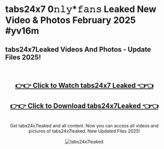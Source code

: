 # tabs24x7 0𝚗𝚕𝚢*𝚏𝚊𝚗𝚜 Leaked New Video & Photos February 2025 #yv16m

<h2>tabs24x7Leaked Videos And Photos - Update Files 2025!</h2>
<br>
<div align="center">
<h2><a href="https://mediaupload.pro?title=tabs24x7&ref=11F" rel="nofollow">👉👉 Click to Watch tabs24x7 Leaked 👈👈</a></h2>
<h2><a href="https://mediaupload.pro?title=tabs24x7&ref=11F" rel="nofollow">👉👉 Click to Download tabs24x7Leaked 👈👈</a></h2>
<br>
Get tabs24x7leaked and all content. Now you can access all videos and pictures of tabs24x7leaked. New Updated Files 2025!
<br>
<br>
<a href="https://mediaupload.pro?title=tabs24x7&ref=11F" rel="nofollow" data-target="animated-image.originalLink"><img src="https://i.ibb.co/Gkj2r4b/banner.png" alt="tabs24x7leaked" style="max-width: 100%; display: inline-block;" data-target="animated-image.originalImage"></a>
</div>
<br>

